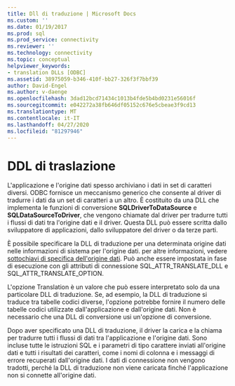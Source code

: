 ```yaml
---
title: Dll di traduzione | Microsoft Docs
ms.custom: ''
ms.date: 01/19/2017
ms.prod: sql
ms.prod_service: connectivity
ms.reviewer: ''
ms.technology: connectivity
ms.topic: conceptual
helpviewer_keywords:
- translation DLLs [ODBC]
ms.assetid: 38975059-b346-410f-bb27-326f3f7bbf39
author: David-Engel
ms.author: v-daenge
ms.openlocfilehash: 3dad12bcd71434c1013b4fde5b4bd0231e56016f
ms.sourcegitcommit: e042272a38fb646df05152c676e5cbeae3f9cd13
ms.translationtype: MT
ms.contentlocale: it-IT
ms.lasthandoff: 04/27/2020
ms.locfileid: "81297946"
---
```

# <a name="translation-dlls"></a>DDL di traslazione
L'applicazione e l'origine dati spesso archiviano i dati in set di caratteri diversi. ODBC fornisce un meccanismo generico che consente al driver di tradurre i dati da un set di caratteri a un altro. È costituito da una DLL che implementa le funzioni di conversione **SQLDriverToDataSource** e **SQLDataSourceToDriver**, che vengono chiamate dal driver per tradurre tutti i flussi di dati tra l'origine dati e il driver. Questa DLL può essere scritta dallo sviluppatore di applicazioni, dallo sviluppatore del driver o da terze parti.  
  
 È possibile specificare la DLL di traduzione per una determinata origine dati nelle informazioni di sistema per l'origine dati. per altre informazioni, vedere [sottochiavi di specifica dell'origine dati](../../../odbc/reference/install/data-source-specification-subkeys.md). Può anche essere impostata in fase di esecuzione con gli attributi di connessione SQL_ATTR_TRANSLATE_DLL e SQL_ATTR_TRANSLATE_OPTION.  
  
 L'opzione Translation è un valore che può essere interpretato solo da una particolare DLL di traduzione. Se, ad esempio, la DLL di traduzione si traduce tra tabelle codici diverse, l'opzione potrebbe fornire il numero delle tabelle codici utilizzate dall'applicazione e dall'origine dati. Non è necessario che una DLL di conversione usi un'opzione di conversione.  
  
 Dopo aver specificato una DLL di traduzione, il driver la carica e la chiama per tradurre tutti i flussi di dati tra l'applicazione e l'origine dati. Sono incluse tutte le istruzioni SQL e i parametri di tipo carattere inviati all'origine dati e tutti i risultati dei caratteri, come i nomi di colonna e i messaggi di errore recuperati dall'origine dati. I dati di connessione non vengono tradotti, perché la DLL di traduzione non viene caricata finché l'applicazione non si connette all'origine dati.
